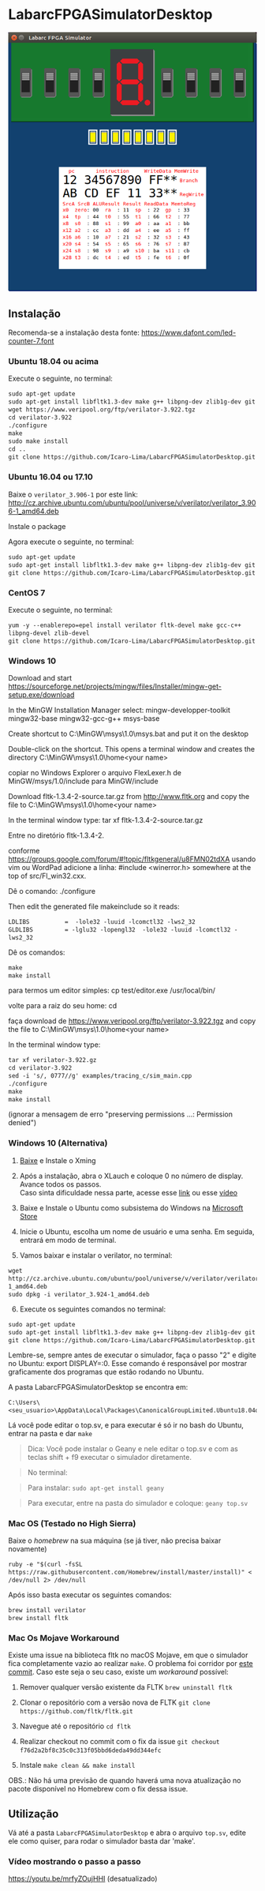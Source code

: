 # LabarcFPGASimulatorDesktop
![Alt text](MainWindow.png?raw=true "Main Window")
## Instalação

Recomenda-se a instalação desta fonte: https://www.dafont.com/led-counter-7.font

### Ubuntu 18.04 ou acima

Execute o seguinte, no terminal:

```
sudo apt-get update
sudo apt-get install libfltk1.3-dev make g++ libpng-dev zlib1g-dev git
wget https://www.veripool.org/ftp/verilator-3.922.tgz
cd verilator-3.922
./configure
make
sudo make install
cd ..
git clone https://github.com/Icaro-Lima/LabarcFPGASimulatorDesktop.git
```
### Ubuntu 16.04 ou 17.10

Baixe o `verilator_3.906-1` por este link: http://cz.archive.ubuntu.com/ubuntu/pool/universe/v/verilator/verilator_3.906-1_amd64.deb

Instale o package

Agora execute o seguinte, no terminal:

```
sudo apt-get update
sudo apt-get install libfltk1.3-dev make g++ libpng-dev zlib1g-dev git
git clone https://github.com/Icaro-Lima/LabarcFPGASimulatorDesktop.git
```
### CentOS 7

Execute o seguinte, no terminal:
```
yum -y --enablerepo=epel install verilator fltk-devel make gcc-c++ libpng-devel zlib-devel
git clone https://github.com/Icaro-Lima/LabarcFPGASimulatorDesktop.git
```
### Windows 10
Download and start https://sourceforge.net/projects/mingw/files/Installer/mingw-get-setup.exe/download

In the MinGW Installation Manager select:
mingw-developper-toolkit
mingw32-base
mingw32-gcc-g++
msys-base

Create shortcut to
C:\MinGW\msys\1.0\msys.bat
and put it on the desktop

Double-click on the shortcut.
This opens a terminal window and creates the directory
C:\MinGW\msys\1.0\home\<your name>

copiar no Windows Explorer o arquivo FlexLexer.h de
MinGW/msys/1.0/include para MinGW/include

Download fltk-1.3.4-2-source.tar.gz from http://www.fltk.org
and copy the file to
C:\MinGW\msys\1.0\home\<your name>

In the terminal window type:
tar xf fltk-1.3.4-2-source.tar.gz

Entre no diretório fltk-1.3.4-2.

conforme https://groups.google.com/forum/#!topic/fltkgeneral/u8FMN02tdXA
usando vim ou WordPad adicione a linha:
#include <winerror.h>
somewhere at the top of src/Fl_win32.cxx.

Dê o comando:
./configure

Then edit the generated file makeinclude so it reads:
```
LDLIBS          =  -lole32 -luuid -lcomctl32 -lws2_32
GLDLIBS         = -lglu32 -lopengl32  -lole32 -luuid -lcomctl32 -lws2_32
```

Dê os comandos:
```
make
make install
```

para termos um editor simples:
cp test/editor.exe /usr/local/bin/

volte para a raiz do seu home:
cd

faça download de https://www.veripool.org/ftp/verilator-3.922.tgz
and copy the file to
C:\MinGW\msys\1.0\home\<your name>

In the terminal window type:
```
tar xf verilator-3.922.gz
cd verilator-3.922
sed -i 's/, 0777//g' examples/tracing_c/sim_main.cpp
./configure
make
make install
```
(ignorar a mensagem de erro "preserving permissions ...: Permission denied")

### Windows 10 (Alternativa)
1. [Baixe](https://sourceforge.net/projects/xming/) e Instale o Xming

2. Após a instalação, abra o XLauch e coloque 0 no número de display. Avance todos os passos.  
    Caso sinta dificuldade nessa parte, acesse esse [link](https://virtualizationreview.com/articles/2018/01/30/hands-on-with-wsl-graphical-apps.aspx) ou esse [vídeo](https://youtu.be/k4vFBxOFD3E)
    
3. Baixe e Instale o Ubuntu como subsistema do Windows na [Microsoft Store](https://www.microsoft.com/store/productId/9N9TNGVNDL3Q)

4. Inicie o Ubuntu, escolha um nome de usuário e uma senha. Em seguida, entrará em modo de terminal.

5. Vamos baixar e instalar o verilator, no terminal:
```
wget http://cz.archive.ubuntu.com/ubuntu/pool/universe/v/verilator/verilator_3.924-1_amd64.deb
sudo dpkg -i verilator_3.924-1_amd64.deb
```

6. Execute os seguintes comandos no terminal:
```
sudo apt-get update
sudo apt-get install libfltk1.3-dev make g++ libpng-dev zlib1g-dev git
git clone https://github.com/Icaro-Lima/LabarcFPGASimulatorDesktop.git
```

Lembre-se, sempre antes de executar o simulador, faça o passo "2" e digite no Ubuntu: export DISPLAY=:0. Esse comando é responsável por mostrar graficamente dos programas que estão rodando no Ubuntu.

A pasta LabarcFPGASimulatorDesktop se encontra em: 
```
C:\Users\<seu_usuario>\AppData\Local\Packages\CanonicalGroupLimited.Ubuntu18.04onWindows_79rhkp1fndgsc\LocalState\rootfs\home
```
Lá você pode editar o top.sv, e para executar é só ir no bash do Ubuntu, entrar na pasta e dar `make`

> Dica: Você pode instalar o Geany e nele editar o top.sv e com as teclas shift + f9 executar o simulador diretamente. 	

> No terminal:

> Para instalar: `sudo apt-get install geany`

> Para executar, entre na pasta do simulador e coloque: `geany top.sv`

### Mac OS (Testado no High Sierra)
Baixe o _homebrew_ na sua máquina (se já tiver, não precisa baixar novamente)
```
ruby -e "$(curl -fsSL https://raw.githubusercontent.com/Homebrew/install/master/install)" < /dev/null 2> /dev/null
```
Após isso basta executar os seguintes comandos:
```
brew install verilator
brew install fltk
```
### Mac Os Mojave Workaround
Existe uma issue na biblioteca fltk no macOS Mojave, em que o simulador fica completamente vazio ao realizar `make`. O problema foi corridor por [este commit](https://github.com/fltk/fltk/commit/f76d2a2bf8c35c0c313f05bbd6deda49dd344efc). Caso este seja o seu caso, existe um *workaround* possível:

1. Remover qualquer versão existente da FLTK
`brew uninstall fltk`

2. Clonar o repositório com a versão nova de FLTK
`git clone https://github.com/fltk/fltk.git`

3. Navegue até o repositório
`cd fltk`

4. Realizar checkout no commit com o fix da issue
`git checkout f76d2a2bf8c35c0c313f05bbd6deda49dd344efc`

5. Instale
`make clean && make install`

OBS.: Não há uma previsão de quando haverá uma nova atualização no pacote disponível no Homebrew com o fix dessa issue.

## Utilização
Vá até a pasta `LabarcFPGASimulatorDesktop` e abra o arquivo `top.sv`, edite ele como quiser, para rodar o simulador basta dar 'make'.

### Vídeo mostrando o passo a passo
https://youtu.be/mrfyZOujHHI (desatualizado)
